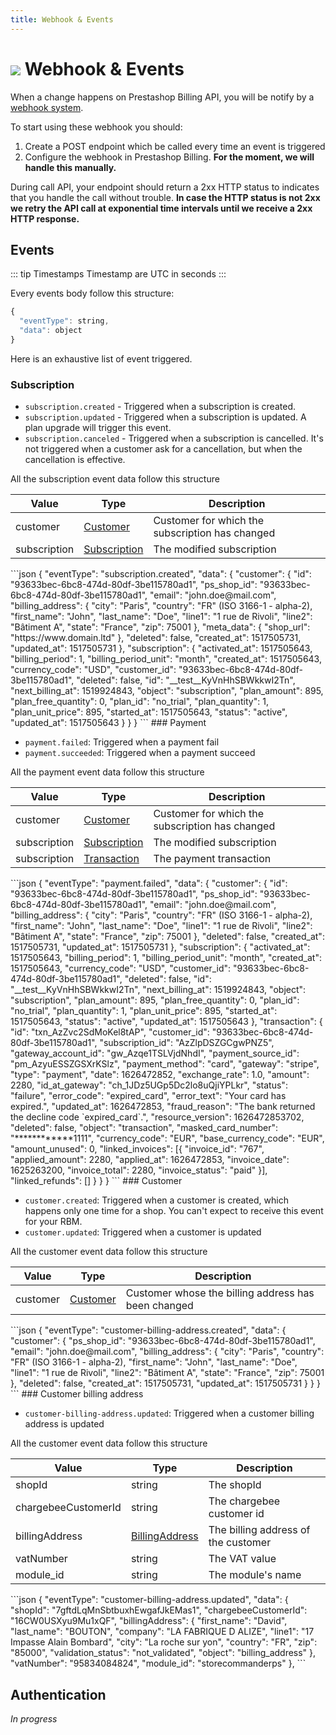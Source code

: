 ```yaml
---
title: Webhook & Events
---
```


<Block>

# ![](/assets/images/common/logo-condensed-sm.png) Webhook & Events

</Block>

<Block>


When a change happens on Prestashop Billing API, you will be notify by a [webhook system](https://en.wikipedia.org/wiki/Webhook).

To start using these webhook you should:
1. Create a POST endpoint which be called every time an event is triggered
2. Configure the webhook in Prestashop Billing. **For the moment, we will handle this manually.**

During call API, your endpoint should return a 2xx HTTP status to indicates that you handle the call without trouble. **In case the HTTP status is not 2xx we retry the API call at exponential time intervals until we receive a 2xx HTTP response.**

</Block>

<Block>

## Events

::: tip Timestamps
Timestamp are UTC in seconds
::: 

Every events body follow this structure:

```js
{
  "eventType": string,
  "data": object
}
```

Here is an exhaustive list of event triggered.


### Subscription

* `subscription.created` - Triggered when a subscription is created.
* `subscription.updated` - Triggered when a subscription is updated. A plan upgrade will trigger this event.
* `subscription.canceled` - Triggered when a subscription is cancelled. It's not triggered when a customer ask for a cancellation, but when the cancellation is effective.

All the subscription event data follow this structure

| Value        | Type | Description |
| ------------ | ---- | ----------- |
| customer     | [Customer](https://apidocs.chargebee.com/docs/api/customers?prod_cat_ver=1#customer_attributes) | Customer for which the subscription has changed |
| subscription | [Subscription](https://apidocs.chargebee.com/docs/api/subscriptions?prod_cat_ver=1#subscription_attributes) | The modified subscription |


<Example>
```json
{
  "eventType": "subscription.created",
  "data": {
    "customer": {
      "id": "93633bec-6bc8-474d-80df-3be115780ad1",
      "ps_shop_id": "93633bec-6bc8-474d-80df-3be115780ad1",
      "email": "john.doe@mail.com",
      "billing_address": {
        "city": "Paris",
        "country": "FR" (ISO 3166-1 - alpha-2),
        "first_name": "John",
        "last_name": "Doe",
        "line1": "1 rue de Rivoli",
        "line2": "Bâtiment A",
        "state": "France",
        "zip": 75001
      },
      "meta_data": {
        "shop_url": "https://www.domain.ltd"
      },
      "deleted": false,
      "created_at": 1517505731,
      "updated_at": 1517505731
    },
    "subscription": {
      "activated_at": 1517505643,
      "billing_period": 1,
      "billing_period_unit": "month",
      "created_at": 1517505643,
      "currency_code": "USD",
      "customer_id": "93633bec-6bc8-474d-80df-3be115780ad1",
      "deleted": false,
      "id": "__test__KyVnHhSBWkkwI2Tn",
      "next_billing_at": 1519924843,
      "object": "subscription",
      "plan_amount": 895,
      "plan_free_quantity": 0,
      "plan_id": "no_trial",
      "plan_quantity": 1,
      "plan_unit_price": 895,
      "started_at": 1517505643,
      "status": "active",
      "updated_at": 1517505643
    }
  }
}
```
</Example>

</Block>

<Block>
### Payment

* `payment.failed`: Triggered when a payment fail
* `payment.succeeded`: Triggered when a payment succeed


All the payment event data follow this structure

| Value        | Type | Description |
| ------------ | ---- | ----------- |
| customer     | [Customer](https://apidocs.chargebee.com/docs/api/customers?prod_cat_ver=1#customer_attributes) | Customer for which the subscription has changed |
| subscription | [Subscription](https://apidocs.chargebee.com/docs/api/subscriptions?prod_cat_ver=1#subscription_attributes) | The modified subscription |
| subscription | [Transaction](https://apidocs.chargebee.com/docs/api/transactions?prod_cat_ver=1#transaction_attributes) | The payment transaction |



<Example>
```json
{
  "eventType": "payment.failed",
  "data": {
    "customer": {
      "id": "93633bec-6bc8-474d-80df-3be115780ad1",
      "ps_shop_id": "93633bec-6bc8-474d-80df-3be115780ad1",
      "email": "john.doe@mail.com",
      "billing_address": {
        "city": "Paris",
        "country": "FR" (ISO 3166-1 - alpha-2),
        "first_name": "John",
        "last_name": "Doe",
        "line1": "1 rue de Rivoli",
        "line2": "Bâtiment A",
        "state": "France",
        "zip": 75001
      },
      "deleted": false,
      "created_at": 1517505731,
      "updated_at": 1517505731
    },
    "subscription": {
      "activated_at": 1517505643,
      "billing_period": 1,
      "billing_period_unit": "month",
      "created_at": 1517505643,
      "currency_code": "USD",
      "customer_id": "93633bec-6bc8-474d-80df-3be115780ad1",
      "deleted": false,
      "id": "__test__KyVnHhSBWkkwI2Tn",
      "next_billing_at": 1519924843,
      "object": "subscription",
      "plan_amount": 895,
      "plan_free_quantity": 0,
      "plan_id": "no_trial",
      "plan_quantity": 1,
      "plan_unit_price": 895,
      "started_at": 1517505643,
      "status": "active",
      "updated_at": 1517505643
    },
    "transaction": {
      "id": "txn_AzZvc2SdMoKel8tAP",
      "customer_id": "93633bec-6bc8-474d-80df-3be115780ad1",
      "subscription_id": "AzZlpDSZGCgwPNZ5",
      "gateway_account_id": "gw_Azqe1TSLVjdNhdI",
      "payment_source_id": "pm_AzyuESSZGSXrKSlz",
      "payment_method": "card",
      "gateway": "stripe",
      "type": "payment",
      "date": 1626472852,
      "exchange_rate": 1.0,
      "amount": 2280,
      "id_at_gateway": "ch_1JDz5UGp5Dc2lo8uQjiYPLkr",
      "status": "failure",
      "error_code": "expired_card",
      "error_text": "Your card has expired.",
      "updated_at": 1626472853,
      "fraud_reason": "The bank returned the decline code `expired_card`.",
      "resource_version": 1626472853702,
      "deleted": false,
      "object": "transaction",
      "masked_card_number": "************1111",
      "currency_code": "EUR",
      "base_currency_code": "EUR",
      "amount_unused": 0,
      "linked_invoices": [{
          "invoice_id": "767",
          "applied_amount": 2280,
          "applied_at": 1626472853,
          "invoice_date": 1625263200,
          "invoice_total": 2280,
          "invoice_status": "paid"
      }],
      "linked_refunds": []
    }
  }
}
```
</Example>

</Block>


<Block>
### Customer

* `customer.created`: Triggered when a customer is created, which happens only one time for a shop. You can't expect to receive this event for your RBM.
* `customer.updated`: Triggered when a customer is updated

All the customer event data follow this structure

| Value        | Type | Description |
| ------------ | ---- | ----------- |
| customer     | [Customer](https://apidocs.chargebee.com/docs/api/customers?prod_cat_ver=1#customer_attributes) | Customer whose the billing address has been changed |

<Example>
```json
{
  "eventType": "customer-billing-address.created",
  "data": {
    "customer": {
      "ps_shop_id": "93633bec-6bc8-474d-80df-3be115780ad1",
      "email": "john.doe@mail.com",
      "billing_address": {
        "city": "Paris",
        "country": "FR" (ISO 3166-1 - alpha-2),
        "first_name": "John",
        "last_name": "Doe",
        "line1": "1 rue de Rivoli",
        "line2": "Bâtiment A",
        "state": "France",
        "zip": 75001
      },
      "deleted": false,
      "created_at": 1517505731,
      "updated_at": 1517505731
    }
  }
}
```
</Example>

</Block>

<Block>
### Customer billing address

* `customer-billing-address.updated`: Triggered when a customer billing address is updated

All the customer event data follow this structure

| Value        | Type | Description |
| ------------ | ---- | ----------- |
| shopId     | string | The shopId |
| chargebeeCustomerId     | string | The chargebee customer id |
| billingAddress | [BillingAddress](https://apidocs.chargebee.com/docs/api/customers?prod_cat_ver=1#customer_billing_address) | The billing address of the customer
| vatNumber     | string | The VAT value |
| module_id     | string | The module's name |

<Example>
```json
{
  "eventType": "customer-billing-address.updated",
  "data": {
    "shopId": "7gftdLqMnSbtbuxhEwgafJkEMas1",
    "chargebeeCustomerId": "16CW0USXyu9Mu1xQF",
    "billingAddress": {
      "first_name": "David",
      "last_name": "BOUTON",
      "company": "LA FABRIQUE D ALIZE",
      "line1": "17 Impasse Alain Bombard",
      "city": "La roche sur yon",
      "country": "FR",
      "zip": "85000",
      "validation_status": "not_validated",
      "object": "billing_address"
    },
    "vatNumber": "95834084824",
    "module_id": "storecommanderps"
  },
```
</Example>

</Block>

## Authentication

*In progress*

